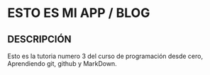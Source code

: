 # ESTO ES MI APP / BLOG

## DESCRIPCIÓN
Esto es la tutoria numero 3 del curso de programación desde cero, Aprendiendo git, github y MarkDown. 